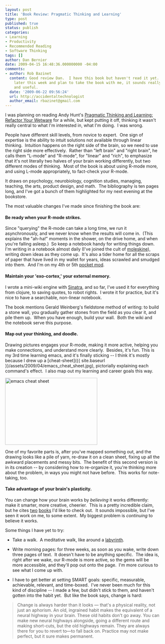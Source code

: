 ```yaml
---
layout: post
title: 'Book Review: Pragmatic Thinking and Learning'
type: post
published: true
status: publish
categories:
- Learning
- Productivity
- Recommended Reading
- Software Thinking
tags: []
author: Dan Bernier
date: 2009-04-15 16:48:36.000000000 -04:00
comments:
- author: Rob Bazinet
  content: Good review Dan.  I have this book but haven't read it yet.  I am traveling
    later this week and plan to take the book with me, it sounds really interesting
    and useful.
  date: '2009-06-22 09:56:24'
  url: http://accidentaltechnologist
  author_email: rbazinet@gmail.com
---
```


I was planning on reading Andy Hunt's [Pragmatic Thinking and Learning: Refactor Your Wetware](http://www.pragprog.com/titles/ahptl/) for a while, but kept putting it off, thinking it wasn't really central to what I'm interested in, what I'm doing.  I was wrong.

People have different skill levels, from novice to expert.  One sign of expertise is the ability to intuit solutions not available through linear thinking.  Intuition happens on the right side of the brain, so we need to use the right side more effectively.  Rather than "left brain" and "right brain", he calls them "L-mode" and "R-mode", for "linear" and "rich", to emphasize that it's not literally two halves of your brain working differently, but two different modes of thinking.  Most of the book is about using R-mode more, and using L-mode appropriately, to fact-check your R-mode.

It draws on psychology, neurobiology, cognition studies, managing, teaching, the arts, product design, and math.  The bibliography is ten pages long, and I've got a bunch of them highlighted for my next evening at the bookstore.

The most valuable changes I've made since finishing the book are:

#### Be ready when your R-mode strikes.

Since "querying" the R-mode can take a long time, we run it asynchronously, and we never know when the results will come in.  (This explains the "ah-ha!" moments in the shower, on the drive home, and when you're falling asleep.)  So keep a notebook handy for writing things down.  I'm writing in a notebook almost daily (I've joined the cult of [moleskine](http://www.amazon.com/gp/product/8883701038?ie=UTF8&tag=invisblock-20&linkCode=as2&camp=1789&creative=390957&creativeASIN=8883701038)), writing down ideas as they come up.  It's also a tider home for all the scraps of paper that have lived in my wallet for years, ideas scrawled and smudged into them.  And I'm on my 4th or 5th [pocket mod](http://www.pocketmod.com/).

#### Maintain your 'exo-cortex,' your external memory.

I wrote a mini-wiki engine with [Sinatra](http://www.sinatrarb.com/), and so far, I've used it for everything from clojure, to saving quotes, to robot rights.  I wrote it for practice, but it's nice to have a searchable, non-linear notebook.

The book mentions Gerald Weinberg's fieldstone method of writing: to build a stone wall, you gradually gather stones from the field as you clear it, and pile them up.  When you have enough, build your wall.  Both the wiki and the notebook serve this purpose.

#### Map out your thinking, and doodle.

Drawing pictures engages your R-mode, making it more active, helping you make connections, and understand more clearly.  Besides, it's fun. This is my 3rd time learning emacs, and it's finally sticking -- I think it's mostly because I drew up a [cheat-sheet]({{ site.baseurl }}/assets/2009/04/emacs_cheat_sheet.jpg), pictorially explaining each command's effect.  I also map out my learning and career goals this way.

<img src="{{ site.baseurl }}/assets/2009/04/emacs_cheat_sheet.jpg" alt="emacs cheat sheet" title="emacs cheat sheet" width="300" height="218" class="alignnone size-medium wp-image-245" />

One of my favorite parts is, after you've mapped something out, and the drawing looks like a pile of yarn, re-draw it on a clean sheet, fixing up all the awkward placements and messy bits.  The benefit of this second version is in its creation -- by considering how to re-organize it, you're thinking more about the problem, in ways you might not have before.  This works for note-taking, too.

#### Take advantage of your brain's plasticity.

You can change how your brain works by _believing_ it works differently: make it smarter, more creative, cheerier.  This is a pretty incredible claim, but he cites [two](http://www.amazon.com/gp/product/0345472322?ie=UTF8&tag=invisblock-20&linkCode=as2&camp=1789&creative=390957&creativeASIN=0345472322) [books](http://www.amazon.com/gp/product/0143113100?ie=UTF8&tag=invisblock-20&linkCode=as2&camp=1789&creative=390957&creativeASIN=0143113100) I'd like to check out.  It sounds impossible, but I've seen it work on me, to some extent.  My biggest problem is _continuing_ to believe it works.

Some things I have yet to try:

- Take a walk.  A meditative walk, like around a [labyrinth](http://en.wikipedia.org/wiki/Labyrinth).

- Write morning pages: for three weeks, as soon as you wake, write down three pages of text.  It doesn't have to be anything specific.  The idea is, right after we wake, our R-mode is more active, so the gems will be more accessible, and they'll pop out onto the page.  I'm more curious to see what I come up with.

- I have to get better at setting SMART goals: specific, measurable, achievable, relevant, and time-boxed.  I've never been much for this kind of discipline -- I made a few, but didn't stick to them, and haven't gotten into the habit yet.  But like the book says, change is hard:
<blockquote>
Change is always harder than it looks — that's a physical reality, not just an aphorism. An old, ingrained habit makes the equivalent of a neural highway in your brain. These old habits don't go away. You can make new neural highways alongside, going a different route and making short-cuts, but the old highways remain. They are always there for you to revert to—to fall back on. Practice may not make perfect, but it sure makes permanent.</blockquote>
